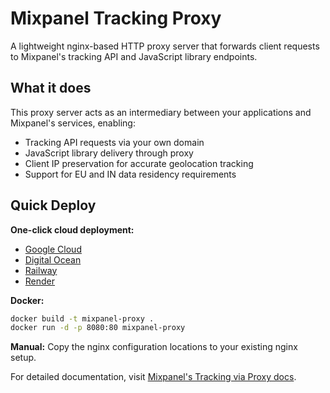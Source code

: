 # Mixpanel Tracking Proxy

A lightweight nginx-based HTTP proxy server that forwards client requests to Mixpanel's tracking API and JavaScript library endpoints.

## What it does

This proxy server acts as an intermediary between your applications and Mixpanel's services, enabling:
- Tracking API requests via your own domain
- JavaScript library delivery through proxy
- Client IP preservation for accurate geolocation tracking
- Support for EU and IN data residency requirements

## Quick Deploy

**One-click cloud deployment:**
- [Google Cloud](https://deploy.cloud.run)
- [Digital Ocean](https://cloud.digitalocean.com/apps/new?repo=https://github.com/mixpanel/tracking-proxy/tree/master)
- [Railway](https://railway.app/template/_RaWSW)
- [Render](https://render.com/deploy?repo=https://github.com/mixpanel/tracking-proxy)

**Docker:**
```bash
docker build -t mixpanel-proxy .
docker run -d -p 8080:80 mixpanel-proxy
```

**Manual:** Copy the nginx configuration locations to your existing nginx setup.

For detailed documentation, visit [Mixpanel's Tracking via Proxy docs](https://docs.mixpanel.com/docs/tracking/how-tos/tracking-via-proxy).
